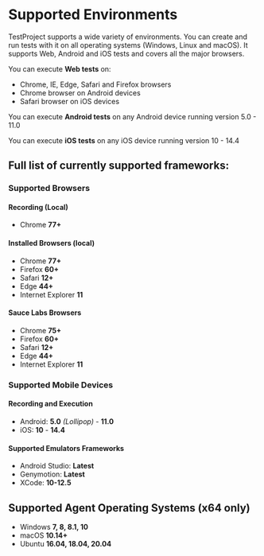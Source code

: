 # Supported Environments

TestProject supports a wide variety of environments.  You can create and run tests with it on all operating systems \(Windows, Linux and macOS\). It supports Web, Android and iOS tests and covers all the major browsers.

You can execute **Web tests** on:

* Chrome, IE, Edge, Safari and Firefox browsers
* Chrome browser on Android devices
* Safari browser on iOS devices

You can execute **Android tests** on any Android device running version 5.0 - 11.0

You can execute **iOS tests** on any iOS device running version 10 - 14.4

## Full list of currently supported frameworks:

### Supported Browsers

#### Recording \(Local\)

* Chrome **77+**

#### Installed Browsers \(local\)

* Chrome **77+**
* Firefox **60+**
* Safari **12+**
* Edge **44+**
* Internet Explorer **11**

#### Sauce Labs Browsers

* Chrome **75+**
* Firefox **60+**
* Safari **12+**
* Edge **44+**
* Internet Explorer **11**

### Supported Mobile Devices

#### Recording and Execution

* Android: **5.0** _\(Lollipop\)_ - **11.0**
* iOS: **10** - **14.4**

#### Supported Emulators Frameworks

* Android Studio: **Latest**
* Genymotion: **Latest**
* XCode: **10-12.5**

## Supported Agent Operating Systems \(x64 only\)

* Windows **7, 8, 8.1, 10**
* macOS **10.14+**
* Ubuntu **16.04, 18.04, 20.04**





